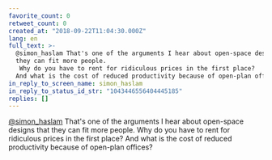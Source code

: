 ```yaml
---
favorite_count: 0
retweet_count: 0
created_at: "2018-09-22T11:04:30.000Z"
lang: en
full_text: >-
  @simon_haslam That's one of the arguments I hear about open-space designs that
  they can fit more people.
   Why do you have to rent for ridiculous prices in the first place?
  And what is the cost of reduced productivity because of open-plan offices?
in_reply_to_screen_name: simon_haslam
in_reply_to_status_id_str: "1043446556404445185"
replies: []
---
```


[@simon_haslam](https://twitter.com/simon_haslam) That's one of the arguments I
hear about open-space designs that they can fit more people. Why do you have to
rent for ridiculous prices in the first place? And what is the cost of reduced
productivity because of open-plan offices?
